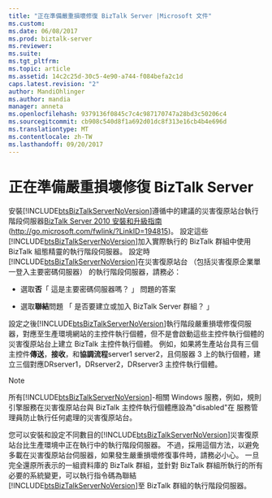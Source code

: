 ```yaml
---
title: "正在準備嚴重損壞修復 BizTalk Server |Microsoft 文件"
ms.custom: 
ms.date: 06/08/2017
ms.prod: biztalk-server
ms.reviewer: 
ms.suite: 
ms.tgt_pltfrm: 
ms.topic: article
ms.assetid: 14c2c25d-30c5-4e90-a744-f084befa2c1d
caps.latest.revision: "2"
author: MandiOhlinger
ms.author: mandia
manager: anneta
ms.openlocfilehash: 9379136f0845c7c4c987170747a28bd3c50206c4
ms.sourcegitcommit: cb908c540d8f1a692d01dc8f313e16cb4b4e696d
ms.translationtype: MT
ms.contentlocale: zh-TW
ms.lasthandoff: 09/20/2017
---
```

# <a name="preparing-the-disaster-recovery-biztalk-servers"></a>正在準備嚴重損壞修復 BizTalk Server
安裝[!INCLUDE[btsBizTalkServerNoVersion](../includes/btsbiztalkservernoversion-md.md)]遵循中的建議的災害復原站台執行階段伺服器[BizTalk Server 2010 安裝和升級指南](http://go.microsoft.com/fwlink/?LinkID=194815)(http://go.microsoft.com/fwlink/?LinkID=194815)。 設定這些[!INCLUDE[btsBizTalkServerNoVersion](../includes/btsbiztalkservernoversion-md.md)]加入實際執行的 BizTalk 群組中使用 BizTalk 組態精靈的執行階段伺服器。 設定時[!INCLUDE[btsBizTalkServerNoVersion](../includes/btsbiztalkservernoversion-md.md)]在災害復原站台 （包括災害復原企業單一登入主要密碼伺服器） 的執行階段伺服器，請務必：  
  
-   選取**否**「 這是主要密碼伺服器嗎？ 」 問題的答案  
  
-   選取**聯結**問題 「 是否要建立或加入 BizTalk Server 群組？ 」  
  
 設定之後[!INCLUDE[btsBizTalkServerNoVersion](../includes/btsbiztalkservernoversion-md.md)]執行階段嚴重損壞修復伺服器，對應至生產環境網站的主控件執行個體，但不是會啟動這些主控件執行個體的災害復原站台上建立 BizTalk 主控件執行個體。 例如，如果將生產站台具有三個主控件**傳送**，**接收**，和**協調流程**server1 server2，且伺服器 3 上的執行個體，建立三個對應DRserver1，DRserver2，DRserver3 主控件執行個體。  
  
> [!NOTE]  
>  所有[!INCLUDE[btsBizTalkServerNoVersion](../includes/btsbiztalkservernoversion-md.md)]-相關 Windows 服務，例如，規則引擎服務在災害復原站台與 BizTalk 主控件執行個體應設為"disabled"在 服務管理員防止執行任何處理的災害復原站台。  
  
 您可以安裝和設定不同數目的[!INCLUDE[btsBizTalkServerNoVersion](../includes/btsbiztalkservernoversion-md.md)]災害復原站台比生產環境中正在執行中的執行階段伺服器。 不過，採用這個方法，以避免多載在災害復原站台伺服器，如果發生嚴重損壞修復事件時，請務必小心。 一旦完全還原所表示的一組資料庫的 BizTalk 群組，並針對 BizTalk 群組所執行的所有必要的系統變更，可以執行指令碼為聯結[!INCLUDE[btsBizTalkServerNoVersion](../includes/btsbiztalkservernoversion-md.md)]至 BizTalk 群組的執行階段伺服器。
